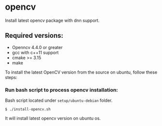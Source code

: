 # opencv

Install latest opencv package with dnn support.

## Required versions:
- Openncv 4.4.0 or greater
- gcc with c++11 support
- cmake >= 3.15
- make


To install the latest OpenCV version from the source on ubuntu, follow these steps:


### Run bash script to process opencv installation:

Bash script located under `setup/ubuntu-debian` folder.

<div class="termy">

```console
$ ./install-opencv.sh
```

</div>

It will install latest opencv version on ubuntu os.
